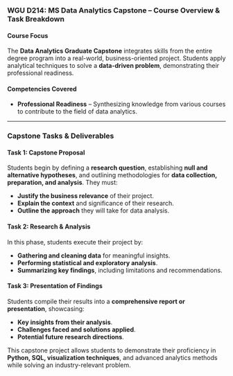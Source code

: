 ### **WGU D214: MS Data Analytics Capstone – Course Overview & Task Breakdown**

#### **Course Focus**
The **Data Analytics Graduate Capstone** integrates skills from the entire degree program into a real-world, business-oriented project. Students apply analytical techniques to solve a **data-driven problem**, demonstrating their professional readiness.

#### **Competencies Covered**
- **Professional Readiness** – Synthesizing knowledge from various courses to contribute to the field of data analytics.

---

### **Capstone Tasks & Deliverables**
#### **Task 1: Capstone Proposal**
Students begin by defining a **research question**, establishing **null and alternative hypotheses**, and outlining methodologies for **data collection, preparation, and analysis**. They must:
- **Justify the business relevance** of their project.
- **Explain the context** and significance of their research.
- **Outline the approach** they will take for data analysis.

#### **Task 2: Research & Analysis**
In this phase, students execute their project by:
- **Gathering and cleaning data** for meaningful insights.
- **Performing statistical and exploratory analysis**.
- **Summarizing key findings**, including limitations and recommendations.

#### **Task 3: Presentation of Findings**
Students compile their results into a **comprehensive report or presentation**, showcasing:
- **Key insights from their analysis**.
- **Challenges faced and solutions applied**.
- **Potential future research directions**.

This capstone project allows students to demonstrate their proficiency in **Python, SQL, visualization techniques**, and advanced analytics methods while solving an industry-relevant problem.


